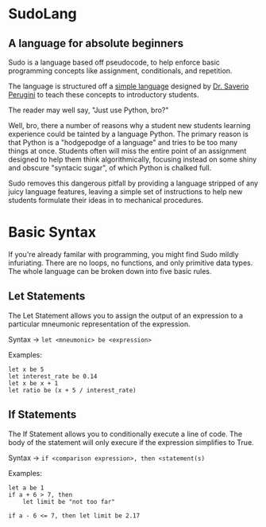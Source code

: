 # SudoLang
## A language for absolute beginners

Sudo is a language based off pseudocode, to help enforce basic programming concepts like assignment, conditionals, and repetition.

The language is structured off a [simple language](https://augustine.myusa.cloud/perugini/AveMaria/teaching/courses/csci151/LectureNotes/pseudocodeLanguage.html) designed by [Dr. Saverio Perugini](https://saverio.carrd.co/) to teach these concepts to introductory students.


The reader may well say, "Just use Python, bro?"

Well, bro, there a number of reasons why a student new students learning experience could be tainted by a language Python. The primary reason is that Python is a "hodgepodge of a language" and tries to be too many things at once. Students often will miss the entire point of an assignment designed to help them think algorithmically, focusing instead on some shiny and obscure "syntacic sugar", of which Python is chalked full.

Sudo removes this dangerous pitfall by providing a language stripped of any juicy language features, leaving a simple set of instructions to help new students formulate their ideas in to mechanical procedures.

# Basic Syntax

If you're already familar with programming, you might find Sudo mildly infuriating. There are no loops, no functions, and only primitive data types. The whole language can be broken down into five basic rules.

## Let Statements

The Let Statement allows you to assign the output of an expression to a particular mneumonic representation of the expression. 

Syntax -> `let <mneumonic> be <expression>`

Examples:

```
let x be 5
let interest_rate be 0.14
let x be x + 1
let ratio be (x + 5 / interest_rate)
```

## If Statements

The If Statement allows you to conditionally execute a line of code. The body of the statement will only execure if the expression simplifies to True.

Syntax -> `if <comparison expression>, then <statement(s)`

Examples:

```
let a be 1
if a + 6 > 7, then
    let limit be "not too far"

if a - 6 <= 7, then let limit be 2.17
```

